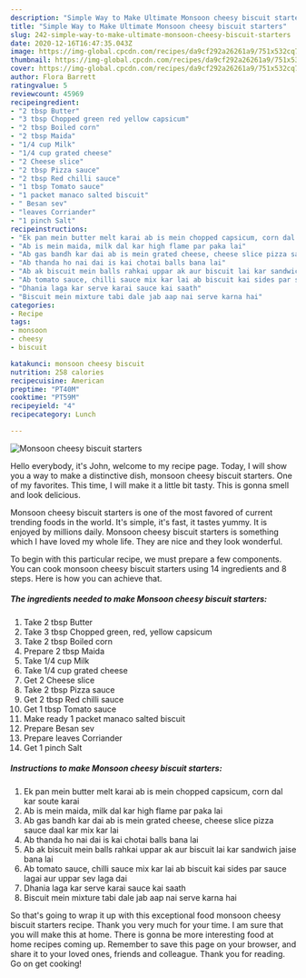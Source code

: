 ```yaml
---
description: "Simple Way to Make Ultimate Monsoon cheesy biscuit starters"
title: "Simple Way to Make Ultimate Monsoon cheesy biscuit starters"
slug: 242-simple-way-to-make-ultimate-monsoon-cheesy-biscuit-starters
date: 2020-12-16T16:47:35.043Z
image: https://img-global.cpcdn.com/recipes/da9cf292a26261a9/751x532cq70/monsoon-cheesy-biscuit-starters-recipe-main-photo.jpg
thumbnail: https://img-global.cpcdn.com/recipes/da9cf292a26261a9/751x532cq70/monsoon-cheesy-biscuit-starters-recipe-main-photo.jpg
cover: https://img-global.cpcdn.com/recipes/da9cf292a26261a9/751x532cq70/monsoon-cheesy-biscuit-starters-recipe-main-photo.jpg
author: Flora Barrett
ratingvalue: 5
reviewcount: 45969
recipeingredient:
- "2 tbsp Butter"
- "3 tbsp Chopped green red yellow capsicum"
- "2 tbsp Boiled corn"
- "2 tbsp Maida"
- "1/4 cup Milk"
- "1/4 cup grated cheese"
- "2 Cheese slice"
- "2 tbsp Pizza sauce"
- "2 tbsp Red chilli sauce"
- "1 tbsp Tomato sauce"
- "1 packet manaco salted biscuit"
- " Besan sev"
- "leaves Corriander"
- "1 pinch Salt"
recipeinstructions:
- "Ek pan mein butter melt karai ab is mein chopped capsicum, corn dal kar soute karai"
- "Ab is mein maida, milk dal kar high flame par paka lai"
- "Ab gas bandh kar dai ab is mein grated cheese, cheese slice pizza sauce daal kar mix kar lai"
- "Ab thanda ho nai dai is kai chotai balls bana lai"
- "Ab ak biscuit mein balls rahkai uppar ak aur biscuit lai kar sandwich jaise bana lai"
- "Ab tomato sauce, chilli sauce mix kar lai ab biscuit kai sides par sauce lagai aur uppar sev laga dai"
- "Dhania laga kar serve karai sauce kai saath"
- "Biscuit mein mixture tabi dale jab aap nai serve karna hai"
categories:
- Recipe
tags:
- monsoon
- cheesy
- biscuit

katakunci: monsoon cheesy biscuit 
nutrition: 258 calories
recipecuisine: American
preptime: "PT40M"
cooktime: "PT59M"
recipeyield: "4"
recipecategory: Lunch

---
```



![Monsoon cheesy biscuit starters](https://img-global.cpcdn.com/recipes/da9cf292a26261a9/751x532cq70/monsoon-cheesy-biscuit-starters-recipe-main-photo.jpg)

Hello everybody, it's John, welcome to my recipe page. Today, I will show you a way to make a distinctive dish, monsoon cheesy biscuit starters. One of my favorites. This time, I will make it a little bit tasty. This is gonna smell and look delicious.



Monsoon cheesy biscuit starters is one of the most favored of current trending foods in the world. It's simple, it's fast, it tastes yummy. It is enjoyed by millions daily. Monsoon cheesy biscuit starters is something which I have loved my whole life. They are nice and they look wonderful.


To begin with this particular recipe, we must prepare a few components. You can cook monsoon cheesy biscuit starters using 14 ingredients and 8 steps. Here is how you can achieve that.

<!--inarticleads1-->

##### The ingredients needed to make Monsoon cheesy biscuit starters:

1. Take 2 tbsp Butter
1. Take 3 tbsp Chopped green, red, yellow capsicum
1. Take 2 tbsp Boiled corn
1. Prepare 2 tbsp Maida
1. Take 1/4 cup Milk
1. Take 1/4 cup grated cheese
1. Get 2 Cheese slice
1. Take 2 tbsp Pizza sauce
1. Get 2 tbsp Red chilli sauce
1. Get 1 tbsp Tomato sauce
1. Make ready 1 packet manaco salted biscuit
1. Prepare  Besan sev
1. Prepare leaves Corriander
1. Get 1 pinch Salt




<!--inarticleads2-->

##### Instructions to make Monsoon cheesy biscuit starters:

1. Ek pan mein butter melt karai ab is mein chopped capsicum, corn dal kar soute karai
1. Ab is mein maida, milk dal kar high flame par paka lai
1. Ab gas bandh kar dai ab is mein grated cheese, cheese slice pizza sauce daal kar mix kar lai
1. Ab thanda ho nai dai is kai chotai balls bana lai
1. Ab ak biscuit mein balls rahkai uppar ak aur biscuit lai kar sandwich jaise bana lai
1. Ab tomato sauce, chilli sauce mix kar lai ab biscuit kai sides par sauce lagai aur uppar sev laga dai
1. Dhania laga kar serve karai sauce kai saath
1. Biscuit mein mixture tabi dale jab aap nai serve karna hai




So that's going to wrap it up with this exceptional food monsoon cheesy biscuit starters recipe. Thank you very much for your time. I am sure that you will make this at home. There is gonna be more interesting food at home recipes coming up. Remember to save this page on your browser, and share it to your loved ones, friends and colleague. Thank you for reading. Go on get cooking!
